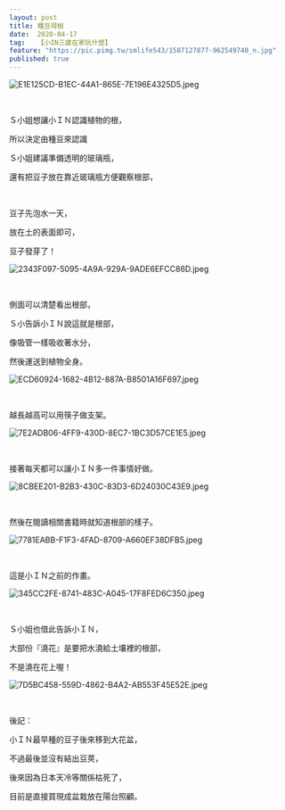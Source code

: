 ```yaml
---
layout: post
title: 種豆得根
date:  2020-04-17
tag:   【小IN三歲在家玩什麼】
feature: "https://pic.pimg.tw/smlife543/1587127877-962549740_n.jpg"
published: true 
---
```

<p><img alt="E1E125CD-B1EC-44A1-865E-7E196E4325D5.jpeg" src="https://pic.pimg.tw/smlife543/1587127877-962549740_n.jpg" title="E1E125CD-B1EC-44A1-865E-7E196E4325D5.jpeg"></p>

<p>&nbsp;</p>

<p>Ｓ小姐想讓小ＩＮ認識植物的根，</p>

<p>所以決定由種豆來認識</p>

<p>Ｓ小姐建議準備透明的玻璃瓶，</p>

<p>還有把豆子放在靠近玻璃瓶方便觀察根部，</p>

<p>&nbsp;</p>

<p>豆子先泡水一天，</p>

<p>放在土的表面即可，</p>

<p>豆子發芽了！</p>

<p><img alt="2343F097-5095-4A9A-929A-9ADE6EFCC86D.jpeg" src="https://pic.pimg.tw/smlife543/1587127882-3628332378_n.jpg" title="2343F097-5095-4A9A-929A-9ADE6EFCC86D.jpeg"></p>

<p>&nbsp;</p>

<p>側面可以清楚看出根部，</p>

<p>Ｓ小告訴小ＩＮ說這就是根部，</p>

<p>像吸管一樣吸收著水分，</p>

<p>然後運送到植物全身。</p>

<p><img alt="ECD60924-1682-4B12-887A-B8501A16F697.jpeg" src="https://pic.pimg.tw/smlife543/1587127878-3624436170_n.jpg" title="ECD60924-1682-4B12-887A-B8501A16F697.jpeg"></p>

<p>&nbsp;</p>

<p>越長越高可以用筷子做支架。</p>

<p><img alt="7E2ADB06-4FF9-430D-8EC7-1BC3D57CE1E5.jpeg" src="https://pic.pimg.tw/smlife543/1587127878-589823426_n.jpg" title="7E2ADB06-4FF9-430D-8EC7-1BC3D57CE1E5.jpeg"></p>

<p>&nbsp;</p>

<p>接著每天都可以讓小ＩＮ多一件事情好做。</p>

<p><img alt="8CBEE201-B2B3-430C-83D3-6D24030C43E9.jpeg" src="https://pic.pimg.tw/smlife543/1587127882-1307867264_n.jpg" title="8CBEE201-B2B3-430C-83D3-6D24030C43E9.jpeg"></p>

<p>&nbsp;</p>

<p>然後在閱讀相關書籍時就知道根部的樣子。</p>

<p><img alt="7781EABB-F1F3-4FAD-8709-A660EF38DFB5.jpeg" src="https://pic.pimg.tw/smlife543/1587127886-2071084961_n.jpg" title="7781EABB-F1F3-4FAD-8709-A660EF38DFB5.jpeg"></p>

<p>&nbsp;</p>

<p>這是小ＩＮ之前的作畫。</p>

<p><img alt="345CC2FE-8741-483C-A045-17F8FED6C350.jpeg" src="https://pic.pimg.tw/smlife543/1587127888-715874693_n.jpg" title="345CC2FE-8741-483C-A045-17F8FED6C350.jpeg"></p>

<p>&nbsp;</p>

<p>Ｓ小姐也借此告訴小ＩＮ，</p>

<p>大部份『澆花』是要把水澆給土壤裡的根部，</p>

<p>不是澆在花上喔！</p>

<p><img alt="7D5BC458-559D-4862-B4A2-AB553F45E52E.jpeg" src="https://pic.pimg.tw/smlife543/1587127884-2870704991_n.jpg" title="7D5BC458-559D-4862-B4A2-AB553F45E52E.jpeg"></p>

<p>&nbsp;</p>

<p>後記：</p>

<p>小ＩＮ最早種的豆子後來移到大花盆，</p>

<p>不過最後並沒有結出豆莢，</p>

<p>後來因為日本天冷等關係枯死了，</p>

<p>目前是直接買現成盆栽放在陽台照顧。</p>

<p>&nbsp;</p>

